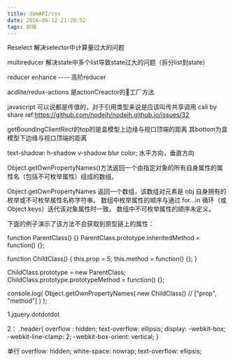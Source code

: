 ```yaml
---
title: domAPI/css
date: 2016-06-12 21:20:52
tags: 前端
---
```


Reselect 解决selector中计算量过大的问题

multireducer 解决state中多个list导致state过大的问题（拆分list到state）

reducer enhance ---- 高阶reducer

acdlite/redux-actions 是actionCreactor的工厂方法

javascript 可以说都是传值的，对于引用类型来说是应该叫传共享调用 call by share
ref:https://github.com/nodejh/nodejh.github.io/issues/32

getBoundingClientRect的top的是盒模型上边缘与视口顶端的距离
其bottom为盒模型下边缘与视口顶端的距离

text-shadow: h-shadow v-shadow blur color;
水平方向，垂直方向


Object.getOwnPropertyNames()方法返回一个由指定对象的所有自身属性的属性名（包括不可枚举属性）组成的数组。

Object.getOwnPropertyNames 返回一个数组，该数组对元素是 obj 自身拥有的枚举或不可枚举属性名称字符串。 数组中枚举属性的顺序与通过 for...in 循环（或 Object.keys）迭代该对象属性时一致。 数组中不可枚举属性的顺序未定义。


下面的例子演示了该方法不会获取到原型链上的属性：

function ParentClass() {}
ParentClass.prototype.inheritedMethod = function() {};

function ChildClass() {
  this.prop = 5;
  this.method = function() {};
}

ChildClass.prototype = new ParentClass;
ChildClass.prototype.prototypeMethod = function() {};

console.log(
  Object.getOwnPropertyNames(
    new ChildClass()  // ["prop", "method"]
  )
);


1.jquery.dotdotdot

2：
.header{
  overflow : hidden;
  text-overflow: ellipsis;
  display: -webkit-box;
  -webkit-line-clamp: 2;
  -webkit-box-orient: vertical;
}

单行
overflow: hidden;
white-space: nowrap;
text-overflow: ellipsis;